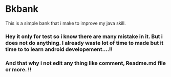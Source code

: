 # Bkbank
This is a simple bank that i make to improve my java skill.

### Hey it only for test so i know there are many mistake in it. But i does not do anything. I already waste lot of time to made but it time to to learn android developement....!!

### And that why i not edit any thing like comment, Readme.md file or more. !!
